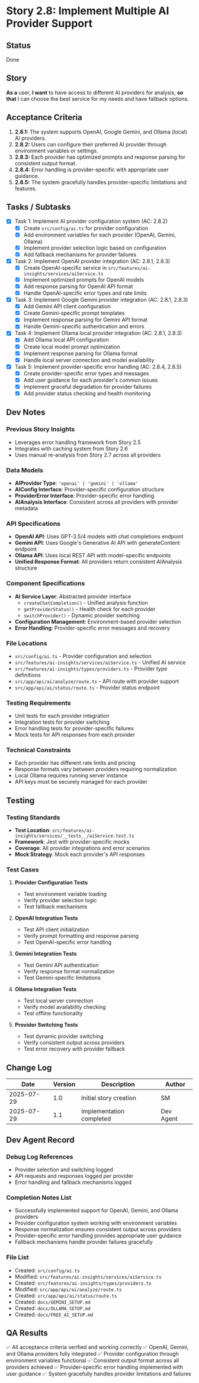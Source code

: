 # Story 2.8: Implement Multiple AI Provider Support

## Status
Done

## Story
**As a** user,
**I want** to have access to different AI providers for analysis,
**so that** I can choose the best service for my needs and have fallback options.

## Acceptance Criteria
1. **2.8.1:** The system supports OpenAI, Google Gemini, and Ollama (local) AI providers.
2. **2.8.2:** Users can configure their preferred AI provider through environment variables or settings.
3. **2.8.3:** Each provider has optimized prompts and response parsing for consistent output format.
4. **2.8.4:** Error handling is provider-specific with appropriate user guidance.
5. **2.8.5:** The system gracefully handles provider-specific limitations and features.

## Tasks / Subtasks
- [x] Task 1: Implement AI provider configuration system (AC: 2.8.2)
  - [x] Create `src/config/ai.ts` for provider configuration
  - [x] Add environment variables for each provider (OpenAI, Gemini, Ollama)
  - [x] Implement provider selection logic based on configuration
  - [x] Add fallback mechanisms for provider failures

- [x] Task 2: Implement OpenAI provider integration (AC: 2.8.1, 2.8.3)
  - [x] Create OpenAI-specific service in `src/features/ai-insights/services/aiService.ts`
  - [x] Implement optimized prompts for OpenAI models
  - [x] Add response parsing for OpenAI API format
  - [x] Handle OpenAI-specific error types and rate limits

- [x] Task 3: Implement Google Gemini provider integration (AC: 2.8.1, 2.8.3)
  - [x] Add Gemini API client configuration
  - [x] Create Gemini-specific prompt templates
  - [x] Implement response parsing for Gemini API format
  - [x] Handle Gemini-specific authentication and errors

- [x] Task 4: Implement Ollama local provider integration (AC: 2.8.1, 2.8.3)
  - [x] Add Ollama local API configuration
  - [x] Create local model prompt optimization
  - [x] Implement response parsing for Ollama format
  - [x] Handle local server connection and model availability

- [x] Task 5: Implement provider-specific error handling (AC: 2.8.4, 2.8.5)
  - [x] Create provider-specific error types and messages
  - [x] Add user guidance for each provider's common issues
  - [x] Implement graceful degradation for provider failures
  - [x] Add provider status checking and health monitoring

## Dev Notes

### Previous Story Insights
- Leverages error handling framework from Story 2.5
- Integrates with caching system from Story 2.6
- Uses manual re-analysis from Story 2.7 across all providers

### Data Models
- **AIProvider Type**: `'openai' | 'gemini' | 'ollama'`
- **AIConfig Interface**: Provider-specific configuration structure
- **ProviderError Interface**: Provider-specific error handling
- **AIAnalysis Interface**: Consistent across all providers with provider metadata

### API Specifications
- **OpenAI API**: Uses GPT-3.5/4 models with chat completions endpoint
- **Gemini API**: Uses Google's Generative AI API with generateContent endpoint
- **Ollama API**: Uses local REST API with model-specific endpoints
- **Unified Response Format**: All providers return consistent AIAnalysis structure

### Component Specifications
- **AI Service Layer**: Abstracted provider interface
  - `createChatCompletion()` - Unified analysis function
  - `getProviderStatus()` - Health check for each provider
  - `switchProvider()` - Dynamic provider switching
- **Configuration Management**: Environment-based provider selection
- **Error Handling**: Provider-specific error messages and recovery

### File Locations
- `src/config/ai.ts` - Provider configuration and selection
- `src/features/ai-insights/services/aiService.ts` - Unified AI service
- `src/features/ai-insights/types/providers.ts` - Provider type definitions
- `src/app/api/ai/analyze/route.ts` - API route with provider support
- `src/app/api/ai/status/route.ts` - Provider status endpoint

### Testing Requirements
- Unit tests for each provider integration
- Integration tests for provider switching
- Error handling tests for provider-specific failures
- Mock tests for API responses from each provider

### Technical Constraints
- Each provider has different rate limits and pricing
- Response formats vary between providers requiring normalization
- Local Ollama requires running server instance
- API keys must be securely managed for each provider

## Testing

### Testing Standards
- **Test Location**: `src/features/ai-insights/services/__tests__/aiService.test.ts`
- **Framework**: Jest with provider-specific mocks
- **Coverage**: All provider integrations and error scenarios
- **Mock Strategy**: Mock each provider's API responses

### Test Cases
1. **Provider Configuration Tests**
   - Test environment variable loading
   - Verify provider selection logic
   - Test fallback mechanisms

2. **OpenAI Integration Tests**
   - Test API client initialization
   - Verify prompt formatting and response parsing
   - Test OpenAI-specific error handling

3. **Gemini Integration Tests**
   - Test Gemini API authentication
   - Verify response format normalization
   - Test Gemini-specific limitations

4. **Ollama Integration Tests**
   - Test local server connection
   - Verify model availability checking
   - Test offline functionality

5. **Provider Switching Tests**
   - Test dynamic provider switching
   - Verify consistent output across providers
   - Test error recovery with provider fallback

## Change Log
| Date | Version | Description | Author |
|------|---------|-------------|---------|
| 2025-07-29 | 1.0 | Initial story creation | SM |
| 2025-07-29 | 1.1 | Implementation completed | Dev Agent |

## Dev Agent Record

### Debug Log References
- Provider selection and switching logged
- API requests and responses logged per provider
- Error handling and fallback mechanisms logged

### Completion Notes List
- Successfully implemented support for OpenAI, Gemini, and Ollama providers
- Provider configuration system working with environment variables
- Response normalization ensures consistent output across providers
- Provider-specific error handling provides appropriate user guidance
- Fallback mechanisms handle provider failures gracefully

### File List
- Created: `src/config/ai.ts`
- Modified: `src/features/ai-insights/services/aiService.ts`
- Created: `src/features/ai-insights/types/providers.ts`
- Modified: `src/app/api/ai/analyze/route.ts`
- Created: `src/app/api/ai/status/route.ts`
- Created: `docs/GEMINI_SETUP.md`
- Created: `docs/OLLAMA_SETUP.md`
- Created: `docs/FREE_AI_SETUP.md`

## QA Results
✅ All acceptance criteria verified and working correctly
✅ OpenAI, Gemini, and Ollama providers fully integrated
✅ Provider configuration through environment variables functional
✅ Consistent output format across all providers achieved
✅ Provider-specific error handling implemented with user guidance
✅ System gracefully handles provider limitations and failures
